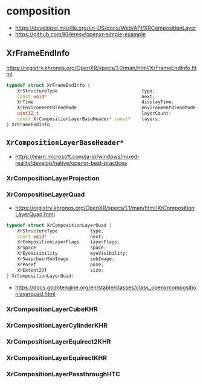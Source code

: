 # composition

- https://developer.mozilla.org/en-US/docs/Web/API/XRCompositionLayer
- https://github.com/KHeresy/openxr-simple-example

## XrFrameEndInfo

https://registry.khronos.org/OpenXR/specs/1.0/man/html/XrFrameEndInfo.html

```cpp
typedef struct XrFrameEndInfo {
    XrStructureType                               type;
    const void*                                   next;
    XrTime                                        displayTime;
    XrEnvironmentBlendMode                        environmentBlendMode;
    uint32_t                                      layerCount;
    const XrCompositionLayerBaseHeader* const*    layers;
} XrFrameEndInfo;
```

## `XrCompositionLayerBaseHeader*`

- https://learn.microsoft.com/ja-jp/windows/mixed-reality/develop/native/openxr-best-practices

### XrCompositionLayerProjection

### XrCompositionLayerQuad

- https://registry.khronos.org/OpenXR/specs/1.1/man/html/XrCompositionLayerQuad.html

```cpp
typedef struct XrCompositionLayerQuad {
    XrStructureType            type;
    const void*                next;
    XrCompositionLayerFlags    layerFlags;
    XrSpace                    space;
    XrEyeVisibility            eyeVisibility;
    XrSwapchainSubImage        subImage;
    XrPosef                    pose;
    XrExtent2Df                size;
} XrCompositionLayerQuad;
```

- https://docs.godotengine.org/en/stable/classes/class_openxrcompositionlayerquad.html

### XrCompositionLayerCubeKHR

### XrCompositionLayerCylinderKHR

### XrCompositionLayerEquirect2KHR

### XrCompositionLayerEquirectKHR

### XrCompositionLayerPassthroughHTC
